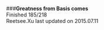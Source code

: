 ###__Greatness from Basis comes__    
Finished 185/218       
Reetsee.Xu last updated on 2015.07.11               
